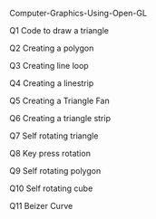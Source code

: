 Computer-Graphics-Using-Open-GL



Q1 Code to draw a triangle

Q2 Creating a polygon

Q3 Creating line loop

Q4 Creating a linestrip

Q5 Creating a Triangle Fan

Q6 Creating a triangle strip

Q7 Self rotating triangle

Q8 Key press rotation

Q9 Self rotating polygon

Q10 Self rotating cube

Q11 Beizer Curve
